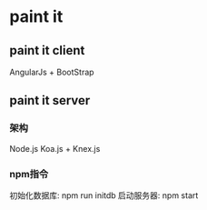 # paint it  

## paint it client
AngularJs + BootStrap

## paint it server
### 架构
Node.js Koa.js + Knex.js
### npm指令
初始化数据库: npm run initdb
启动服务器: npm start
